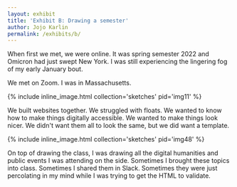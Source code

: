 ```yaml
---
layout: exhibit
title: 'Exhibit B: Drawing a semester'
author: Jojo Karlin
permalink: /exhibits/b/
---
```


When first we met, we were online. It was spring semester 2022 and Omicron had just swept New York. I was still experiencing the lingering fog of my early January bout.

We met on Zoom. I was in Massachusetts. 

{% include inline_image.html collection='sketches' pid='img11' %}

We built websites together. We struggled with floats. We wanted to know how to make things digitally accessible. We wanted to make things look nicer. We didn't want them all to look the same, but we did want a template.


{% include inline_image.html collection='sketches' pid='img48' %}

On top of drawing the class, I was drawing all the digital humanities and public events I was attending on the side. Sometimes I brought these topics into class. Sometimes I shared them in Slack. Sometimes they were just percolating in my mind while I was trying to get the HTML to validate.
